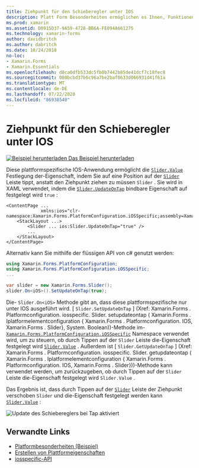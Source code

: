 ```yaml
---
title: Ziehpunkt für den Schieberegler unter IOS
description: Platt Form Besonderheiten ermöglichen es Ihnen, Funktionen zu nutzen, die nur auf einer bestimmten Plattform verfügbar sind, ohne dass benutzerdefinierte Renderer oder Effekte implementiert werden. In diesem Artikel wird erläutert, wie Sie die plattformspezifische IOS-Anwendung verwenden, die die Eigenschaft "Slider. Value" durch Tippen auf den Schieberegler festlegen kann.
ms.prod: xamarin
ms.assetid: D0915D37-9A59-4728-BB6A-FE094A661275
ms.technology: xamarin-forms
author: davidbritch
ms.author: dabritch
ms.date: 10/24/2018
no-loc:
- Xamarin.Forms
- Xamarin.Essentials
ms.openlocfilehash: d8ca0dfb533dc5fb0b7442b85de41dcf7c18fec8
ms.sourcegitcommit: 008bcbd37b6c96a7be2baf0633d066931d41f61a
ms.translationtype: MT
ms.contentlocale: de-DE
ms.lasthandoff: 07/22/2020
ms.locfileid: "86938540"
---
```

# <a name="slider-thumb-tap-on-ios"></a>Ziehpunkt für den Schieberegler unter IOS

[![Beispiel herunterladen](~/media/shared/download.png) Das Beispiel herunterladen](https://docs.microsoft.com/samples/xamarin/xamarin-forms-samples/userinterface-platformspecifics)

Diese plattformspezifische IOS-Anwendung ermöglicht die [`Slider.Value`](xref:Xamarin.Forms.Slider.Value) Festlegung der-Eigenschaft, indem Sie auf eine Position auf der [`Slider`](xref:Xamarin.Forms.Slider) Leiste tippt, anstatt den Ziehpunkt ziehen zu müssen `Slider` . Sie wird in XAML verwendet, indem die [`Slider.UpdateOnTap`](xref:Xamarin.Forms.PlatformConfiguration.iOSSpecific.Slider.UpdateOnTapProperty) bindbare Eigenschaft auf festgelegt wird `true` :

```xaml
<ContentPage ...
             xmlns:ios="clr-namespace:Xamarin.Forms.PlatformConfiguration.iOSSpecific;assembly=Xamarin.Forms.Core">
    <StackLayout ...>
        <Slider ... ios:Slider.UpdateOnTap="true" />
        ...
    </StackLayout>
</ContentPage>
```

Alternativ kann Sie mithilfe der flüssigen API von c# genutzt werden:

```csharp
using Xamarin.Forms.PlatformConfiguration;
using Xamarin.Forms.PlatformConfiguration.iOSSpecific;
...

var slider = new Xamarin.Forms.Slider();
slider.On<iOS>().SetUpdateOnTap(true);
```

Die- `Slider.On<iOS>` Methode gibt an, dass diese plattformspezifische nur unter IOS ausgeführt wird. [ `Slider.SetUpdateOnTap` ] (Xref: Xamarin.Forms . Platformconfiguration. iosspecific. Slider. setupdateontap ( Xamarin.Forms . Iplatformelementconfiguration { Xamarin.Forms . Platformconfiguration. IOS, Xamarin.Forms . Slider}, System. Boolean))-Methode im- [`Xamarin.Forms.PlatformConfiguration.iOSSpecific`](xref:Xamarin.Forms.PlatformConfiguration.iOSSpecific) Namespace verwendet wird, um zu steuern, ob durch Tippen auf der `Slider` Leiste die-Eigenschaft festgelegt wird [`Slider.Value`](xref:Xamarin.Forms.Slider.Value) . Außerdem ist [ `Slider.GetUpdateOnTap` ] (Xref: Xamarin.Forms . Platformconfiguration. iosspecific. Slider. getupdateontap ( Xamarin.Forms . Iplatformelementconfiguration { Xamarin.Forms . Platformconfiguration. IOS, Xamarin.Forms . Slider}))-Methode kann verwendet werden, um zurückzugeben, ob durch Tippen auf der `Slider` Leiste die-Eigenschaft festgelegt wird `Slider.Value` .

Das Ergebnis ist, dass durch Tippen auf der [`Slider`](xref:Xamarin.Forms.Slider) Leiste der Ziehpunkt verschoben `Slider` und die-Eigenschaft festgelegt werden kann [`Slider.Value`](xref:Xamarin.Forms.Slider.Value) :

![Update des Schiebereglers bei Tap aktiviert](slider-thumb-images/slider-updateontap.png)

## <a name="related-links"></a>Verwandte Links

- [Platformbesonderheiten (Beispiel)](https://docs.microsoft.com/samples/xamarin/xamarin-forms-samples/userinterface-platformspecifics)
- [Erstellen von Plattformeigenschaften](~/xamarin-forms/platform/platform-specifics/index.md#creating-platform-specifics)
- [iosspecific-API](xref:Xamarin.Forms.PlatformConfiguration.iOSSpecific)

